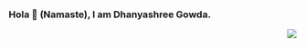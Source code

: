 ### Hola 👋 (Namaste), I am Dhanyashree Gowda.
<img src="/Users/dhanyashreegowda/Downloads/WhatsApp Image 2022-02-06 at 2.49.32 PM.jpeg" align="right">


<!--
**Dhanyashree03/Dhanyashree03** is a ✨ _special_ ✨ repository because its `README.md` (this file) appears on your GitHub profile.

Here are some ideas to get you started:

- 🔭 I’m currently working on ...
- 🌱 I’m currently learning ...
- 👯 I’m looking to collaborate on ...
- 🤔 I’m looking for help with ...
- 💬 Ask me about ...
- 📫 How to reach me: ...
- 😄 Pronouns: ...
- ⚡ Fun fact: ...
-->
